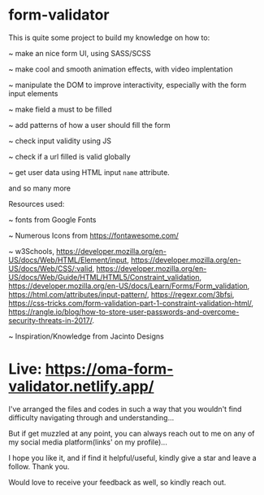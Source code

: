 # form-validator

This is quite some project to build my knowledge on how to:

~ make an nice form UI, using SASS/SCSS

~ make cool and smooth animation effects, with video implentation

~ manipulate the DOM to improve interactivity, especially with the form input elements

~ make field a must to be filled

~ add patterns of how a user should fill the form

~ check input validity using JS

~ check if a url filled is valid globally

~ get user data using HTML input `name` attribute.

and so many more

Resources used:

~ fonts from Google Fonts

~ Numerous Icons from https://fontawesome.com/

~ w3Schools, https://developer.mozilla.org/en-US/docs/Web/HTML/Element/input, https://developer.mozilla.org/en-US/docs/Web/CSS/:valid, https://developer.mozilla.org/en-US/docs/Web/Guide/HTML/HTML5/Constraint_validation, https://developer.mozilla.org/en-US/docs/Learn/Forms/Form_validation, https://html.com/attributes/input-pattern/, https://regexr.com/3bfsi, https://css-tricks.com/form-validation-part-1-constraint-validation-html/, https://rangle.io/blog/how-to-store-user-passwords-and-overcome-security-threats-in-2017/.

~ Inspiration/Knowledge from Jacinto Designs

# Live: https://oma-form-validator.netlify.app/

I've arranged the files and codes in such a way that you wouldn't find difficulty navigating through and understanding...

But if get muzzled at any point, you can always reach out to me on any of my social media platform(links' on my profile)...

I hope you like it, and if find it helpful/useful, kindly give a star and leave a follow. Thank you.

Would love to receive your feedback as well, so kindly reach out.
